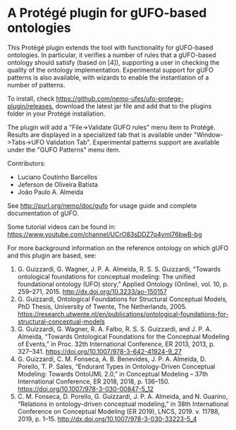 # A Protégé plugin for gUFO-based ontologies

This Protégé plugin extends the tool with functionality for gUFO-based ontologies. In particular, it verifies a number of rules that a gUFO-based ontology should satisfy (based on [4]), supporting a user in checking the quality of the ontology implementation. Experimental support for gUFO patterns is also available, with wizards to enable the instantiation of a number of patterns.

To install, check <https://github.com/nemo-ufes/ufo-protege-plugin/releases>, download the latest jar file and add that to the plugins folder in your Protégé installation.

The plugin will add a "File->Validate GUFO rules" menu item to Protégé. Results are displayed in a specialized tab that is available under "Window->Tabs->UFO Validation Tab". Experimental patterns support are available under the "GUFO Patterns" menu item.

Contributors:

* Luciano Coutinho Barcellos
* Jeferson de Oliveira Batista
* João Paulo A. Almeida

See <http://purl.org/nemo/doc/gufo> for usage guide and complete documentation of gUFO.

Some tutorial videos can be found in: <https://www.youtube.com/channel/UCrO83sDDZ7q4ymI76bwB-bg>

For more background information on the reference ontology on which gUFO and this plugin are based, see: 

1. G. Guizzardi, G. Wagner, J. P. A. Almeida, R. S. S. Guizzardi, “Towards ontological foundations for conceptual modeling: The unified foundational ontology (UFO) story,” Applied Ontology (Online), vol. 10, p. 259–271, 2015. <http://dx.doi.org/10.3233/ao-150157>
2. G. Guizzardi, Ontological Foundations for Structural Conceptual Models,
PhD Thesis, University of Twente, The Netherlands, 2005. <https://research.utwente.nl/en/publications/ontological-foundations-for-structural-conceptual-models>
3. G. Guizzardi, G. Wagner, R. A. Falbo, R. S. S. Guizzardi, and J. P. A. Almeida, “Towards Ontological Foundations for the Conceptual Modeling of Events,” in Proc. 32th International Conference, ER 2013, 2013, p. 327–341. <https://doi.org/10.1007/978-3-642-41924-9_27>
4. G. Guizzardi, C. M. Fonseca, A. B. Benevides, J. P. A. Almeida, D. Porello, T. P. Sales, “Endurant Types in Ontology-Driven Conceptual Modeling: Towards OntoUML 2.0,” in Conceptual Modeling – 37th International Conference, ER 2018, 2018, p. 136–150. <https://doi.org/10.1007/978-3-030-00847-5_12>
5. C. M. Fonseca, D. Porello, G. Guizzardi, J. P. A. Almeida, and N. Guarino, “Relations in ontology-driven conceptual modeling,” in 38th International Conference on Conceptual Modeling (ER 2019), LNCS, 2019. v. 11788, 2019, p. 1–15. <http://dx.doi.org/10.1007/978-3-030-33223-5_4>
